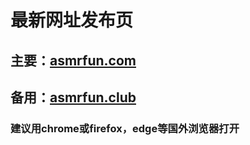 # 最新网址发布页
## 主要：[asmrfun.com](https://www.asmrfun.com)
## 备用：[asmrfun.club](https://www.asmrfun.club)
### 建议用chrome或firefox，edge等国外浏览器打开

